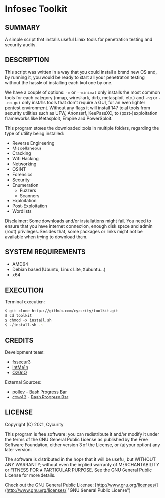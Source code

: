 # Infosec Toolkit

## SUMMARY

A simple script that installs useful Linux tools for penetration testing and security audits.

## DESCRIPTION

This script was written in a way that you could install a brand new OS and, by running it, you would be ready to start all your penetration testing without the hassle of installing each tool one by one.

We have a couple of options: `-m` or `--minimal` only installs the most common tools for each category (nmap, wireshark, dirb, metasploit, etc.) and `-ng` or `--no-gui` only installs tools that don't require a GUI, for an even lighter pentest environment. Without any flags it will install 147 total tools from security utilities such as UFW, Anonsurf, KeePassXC, to (post-)exploitation frameworks like Metasploit, Empire and PowerSploit.

This program stores the downloaded tools in multiple folders, regarding the type of utility being installed:

- Reverse Engineering
- Miscellaneous
- Cracking
- Wifi Hacking
- Networking
- OSINT
- Forensics
- Security
- Enumeration
  - Fuzzers
  - Scanners
- Exploitation
- Post-Exploitation
- Wordlists

Disclaimer: Some downloads and/or installations might fail. You need to ensure that you have internet connection, enough disk space and admin (root) privileges. Besides that, some packages or links might not be available when trying to download them.

## SYSTEM REQUIREMENTS

- AMD64
- Debian based (Ubuntu, Linux Lite, Xubuntu...)
- x64

## EXECUTION

Terminal execution:

```bash
$ git clone https://github.com/cycurity/toolkit.git
$ cd toolkit
$ chmod +x install.sh
$ ./install.sh -h
```

## CREDITS

Development team:

- [fssecur3](https://github.com/fssecur3 "fssecur3's Github Profile")
- [intMa1n](https://github.com/Bernardo15Sousa "intMa1n's Github Profile")
- [Oz0nO](https://github.com/Oz0nO "Oz0nO's Github Profile")

External Sources:

- [pollev](https://github.com/pollev "polev's GitHub Profile") - [Bash Progress Bar](https://github.com/pollev/bash_progress_bar)
- [cxw42](https://github.com/cxw42 "cxw42's GitHub Profile") - [Bash Progress Bar](https://github.com/pollev/bash_progress_bar)

## LICENSE

Copyright (C) 2021, Cycurity

This program is free software: you can redistribute it and/or modify it under the terms of the GNU General Public License as published by the Free Software Foundation, either version 3 of the License, or (at your option) any later version.

The software is distributed in the hope that it will be useful, but WITHOUT ANY WARRANTY; without even the implied warranty of MERCHANTABILITY or FITNESS FOR A PARTICULAR PURPOSE. See the GNU General Public License for more details.

Check out the GNU General Public License: [http://www.gnu.org/licenses/](http://www.gnu.org/licenses/ "GNU General Public License")

